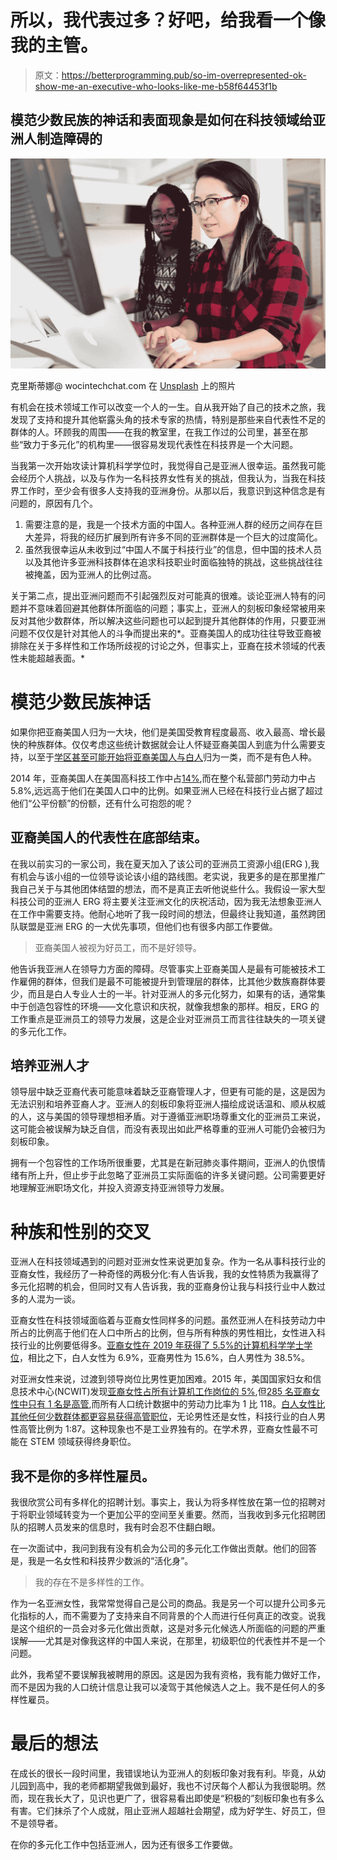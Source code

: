 # 所以，我代表过多？好吧，给我看一个像我的主管。

> 原文：<https://betterprogramming.pub/so-im-overrepresented-ok-show-me-an-executive-who-looks-like-me-b58f64453f1b>

## 模范少数民族的神话和表面现象是如何在科技领域给亚洲人制造障碍的

![](img/e0fe4753cc92af31771e4867704edbc1.png)

克里斯蒂娜@ wocintechchat.com 在 [Unsplash](https://unsplash.com?utm_source=medium&utm_medium=referral) 上的照片

有机会在技术领域工作可以改变一个人的一生。自从我开始了自己的技术之旅，我发现了支持和提升其他崭露头角的技术专家的热情，特别是那些来自代表性不足的群体的人。环顾我的周围——在我的教室里，在我工作过的公司里，甚至在那些“致力于多元化”的机构里——很容易发现代表性在科技界是一个大问题。

当我第一次开始攻读计算机科学学位时，我觉得自己是亚洲人很幸运。虽然我可能会经历个人挑战，以及与作为一名科技界女性有关的挑战，但我认为，当我在科技界工作时，至少会有很多人支持我的亚洲身份。从那以后，我意识到这种信念是有问题的，原因有几个。

1.  需要注意的是，我是一个技术方面的中国人。各种亚洲人群的经历之间存在巨大差异，将我的经历扩展到所有许多不同的亚洲群体是一个巨大的过度简化。
2.  虽然我很幸运从未收到过“中国人不属于科技行业”的信息，但中国的技术人员以及其他许多亚洲科技群体在追求科技职业时面临独特的挑战，这些挑战往往被掩盖，因为亚洲人的比例过高。

关于第二点，提出亚洲问题而不引起强烈反对可能真的很难。谈论亚洲人特有的问题并不意味着回避其他群体所面临的问题；事实上，亚洲人的刻板印象经常被用来反对其他少数群体，所以解决这些问题也可以起到提升其他群体的作用，只要亚洲问题不仅仅是针对其他人的斗争而提出来的*。亚裔美国人的成功往往导致亚裔被排除在关于多样性和工作场所歧视的讨论之外，但事实上，亚裔在技术领域的代表性未能超越表面。*

# 模范少数民族神话

如果你把亚裔美国人归为一大块，他们是美国受教育程度最高、收入最高、增长最快的种族群体。仅仅考虑这些统计数据就会让人怀疑亚裔美国人到底为什么需要支持，以至于[学区甚至可能开始将亚裔美国人与白人](https://nextshark.com/students-of-color-washington-asians-with-whites/)归为一类，而不是有色人种。

2014 年，亚裔美国人在美国高科技工作中占[14%](https://www.eeoc.gov/special-report/diversity-high-tech),而在整个私营部门劳动力中占 5.8%,远远高于他们在美国人口中的比例。如果亚洲人已经在科技行业占据了超过他们“公平份额”的份额，还有什么可抱怨的呢？

## 亚裔美国人的代表性在底部结束。

在我以前实习的一家公司，我在夏天加入了该公司的亚洲员工资源小组(ERG ),我有机会与该小组的一位领导谈论该小组的路线图。老实说，我更多的是在那里推广我自己关于与其他团体结盟的想法，而不是真正去听他说些什么。我假设一家大型科技公司的亚洲人 ERG 将主要关注亚洲文化的庆祝活动，因为我无法想象亚洲人在工作中需要支持。他耐心地听了我一段时间的想法，但最终让我知道，虽然跨团队联盟是亚洲 ERG 的一大优先事项，但他们也有很多内部工作要做。

> 亚裔美国人被视为好员工，而不是好领导。

他告诉我亚洲人在领导力方面的障碍。尽管事实上亚裔美国人是最有可能被技术工作雇佣的群体，但我们是最不可能被提升到管理层的群体，比其他少数族裔群体要少，而且是白人专业人士的一半。针对亚洲人的多元化努力，如果有的话，通常集中于创造包容性的环境——文化意识和庆祝，就像我想象的那样。相反，ERG 的工作重点是亚洲员工的领导力发展，这是企业对亚洲员工而言往往缺失的一项关键的多元化工作。

## 培养亚洲人才

领导层中缺乏亚裔代表可能意味着缺乏亚裔管理人才，但更有可能的是，这是因为无法识别和培养亚裔人才。亚洲人的刻板印象将亚洲人描绘成说话温和、顺从权威的人，这与美国的领导理想相矛盾。对于遵循亚洲职场尊重文化的亚洲员工来说，这可能会被误解为缺乏自信，而没有表现出如此严格尊重的亚洲人可能仍会被归为刻板印象。

拥有一个包容性的工作场所很重要，尤其是在新冠肺炎事件期间，亚洲人的仇恨情绪有所上升，但止步于此忽略了亚洲员工实际面临的许多关键问题。公司需要更好地理解亚洲职场文化，并投入资源支持亚洲领导力发展。

# 种族和性别的交叉

亚洲人在科技领域遇到的问题对亚洲女性来说更加复杂。作为一名从事科技行业的亚裔女性，我经历了一种奇怪的两极分化:有人告诉我，我的女性特质为我赢得了多元化招聘的机会，但同时又有人告诉我，我的亚裔身份让我与科技行业中人数过多的人混为一谈。

亚裔女性在科技领域面临着与亚裔女性同样多的问题。虽然亚洲人在科技劳动力中所占的比例高于他们在人口中所占的比例，但与所有种族的男性相比，女性进入科技行业的比例要低得多。[亚裔女性在 2019 年获得了 5.5%的计算机科学学士学位](https://datausa.io/profile/cip/computer-science-110701#demographics)，相比之下，白人女性为 6.9%，亚裔男性为 15.6%，白人男性为 38.5%。

对亚洲女性来说，过渡到领导岗位比男性更加困难。2015 年，美国国家妇女和信息技术中心(NCWIT)发现[亚裔女性占所有计算机工作岗位的 5%](https://ncwit.org/resource/thefacts/),但[285 名亚裔女性中只有 1 名是高管](https://www.npr.org/2015/05/17/407478606/often-employees-rarely-ceos-challenges-asian-americans-face-in-tech),而所有人口统计数据中的劳动力比率为 1 比 118。[白人女性比其他任何少数群体都更容易获得高管职位](https://www.nbcnews.com/news/asian-america/report-finds-little-change-tech-industry-leadership-diversity-n824926)，无论男性还是女性，科技行业的白人男性高管比例为 1:87。这种现象也不是工业界独有的。在学术界，亚裔女性最不可能在 STEM 领域获得终身职位。

## 我不是你的多样性雇员。

我很欣赏公司有多样化的招聘计划。事实上，我认为将多样性放在第一位的招聘对于将职业领域转变为一个更加公平的空间至关重要。然而，当我收到多元化招聘团队的招聘人员发来的信息时，我有时会忍不住翻白眼。

在一次面试中，我问到我有没有机会为公司的多元化工作做出贡献。他们的回答是，我是一名女性和科技界少数派的“活化身”。

> 我的存在不是多样性的工作。

作为一名亚洲女性，我常常觉得自己是公司的商品。我是另一个可以提升公司多元化指标的人，而不需要为了支持来自不同背景的个人而进行任何真正的改变。说我是这个组织的一员会对多元化做出贡献，这是对多元化候选人所面临的问题的严重误解——尤其是对像我这样的中国人来说，在那里，初级职位的代表性并不是一个问题。

此外，我希望不要误解我被聘用的原因。这是因为我有资格，我有能力做好工作，而不是因为我的人口统计信息让我可以凌驾于其他候选人之上。我不是任何人的多样性雇员。

# 最后的想法

在成长的很长一段时间里，我错误地认为亚洲人的刻板印象对我有利。毕竟，从幼儿园到高中，我的老师都期望我做到最好，我也不讨厌每个人都认为我很聪明。然而，现在我长大了，见识也更广了，很容易看出即使是“积极的”刻板印象也有多么有害。它们抹杀了个人成就，阻止亚洲人超越社会期望，成为好学生、好员工，但不是领导者。

在你的多元化工作中包括亚洲人，因为还有很多工作要做。